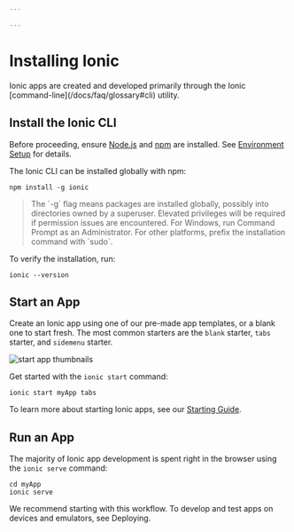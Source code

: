 ```yaml
---

---
```


# Installing Ionic

<p class="intro" markdown="1">
Ionic apps are created and developed primarily through the Ionic [command-line](/docs/faq/glossary#cli) utility.
</p>

## Install the Ionic CLI

Before proceeding, ensure [Node.js](/docs/faq/glossary#node) and [npm](/docs/faq/glossary#npm) are installed. See [Environment Setup](/docs/installation/environment) for details.

The Ionic CLI can be installed globally with npm:

```shell
npm install -g ionic
```

<blockquote>
  <p>The `-g` flag means packages are installed globally, possibly into directories owned by a superuser. Elevated privileges will be required if permission issues are encountered. For Windows, run Command Prompt as an Administrator. For other platforms, prefix the installation command with `sudo`.</p>
</blockquote>

To verify the installation, run:

```shell
ionic --version
```

## Start an App

Create an Ionic app using one of our pre-made app templates, or a blank one to start fresh. The most common starters are the `blank` starter, `tabs` starter, and `sidemenu` starter.

![start app thumbnails](../assets/img/installation/start-app-thumbnails.png)

Get started with the `ionic start` command:

```shell
ionic start myApp tabs
```

To learn more about starting Ionic apps, see our [Starting Guide](/docs/building/starting).

## Run an App

The majority of Ionic app development is spent right in the browser using the `ionic serve` command:

```shell
cd myApp
ionic serve
```

We recommend starting with this workflow. To develop and test apps on devices and emulators, see Deploying.
